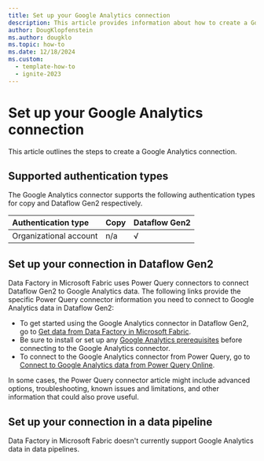 ```yaml
---
title: Set up your Google Analytics connection
description: This article provides information about how to create a Google Analytics connection in Microsoft Fabric.
author: DougKlopfenstein
ms.author: dougklo
ms.topic: how-to
ms.date: 12/18/2024
ms.custom:
  - template-how-to
  - ignite-2023
---
```


# Set up your Google Analytics connection

This article outlines the steps to create a Google Analytics connection.


## Supported authentication types

The Google Analytics connector supports the following authentication types for copy and Dataflow Gen2 respectively.  

|Authentication type |Copy |Dataflow Gen2 |
|:---|:---|:---|
|Organizational account| n/a | √ |

## Set up your connection in Dataflow Gen2

Data Factory in Microsoft Fabric uses Power Query connectors to connect Dataflow Gen2 to Google Analytics data. The following links provide the specific Power Query connector information you need to connect to Google Analytics data in Dataflow Gen2:

- To get started using the Google Analytics connector in Dataflow Gen2, go to [Get data from Data Factory in Microsoft Fabric](/power-query/where-to-get-data#get-data-from-data-factory-in-microsoft-fabric-preview).
- Be sure to install or set up any [Google Analytics prerequisites](/power-query/connectors/google-analytics#prerequisites) before connecting to the Google Analytics connector.
- To connect to the Google Analytics connector from Power Query, go to [Connect to Google Analytics data from Power Query Online](/power-query/connectors/google-analytics#connect-to-google-analytics-data-from-power-query-online).

In some cases, the Power Query connector article might include advanced options, troubleshooting, known issues and limitations, and other information that could also prove useful.

## Set up your connection in a data pipeline

Data Factory in Microsoft Fabric doesn't currently support Google Analytics data in data pipelines.
